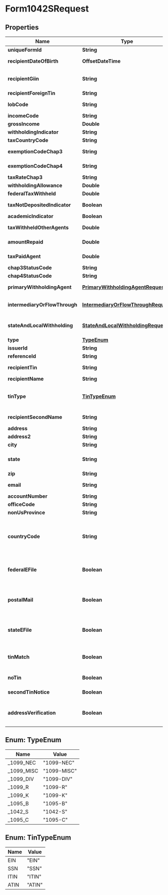 

# Form1042SRequest


## Properties

| Name | Type | Description | Notes |
|------------ | ------------- | ------------- | -------------|
|**uniqueFormId** | **String** | Unique form identifier |  [optional] |
|**recipientDateOfBirth** | **OffsetDateTime** | Recipient&#39;s date of birth |  [optional] |
|**recipientGiin** | **String** | Recipient&#39;s GIIN (Global Intermediary Identification Number) |  [optional] |
|**recipientForeignTin** | **String** | Recipient&#39;s foreign TIN |  [optional] |
|**lobCode** | **String** | Limitation on benefits code |  [optional] |
|**incomeCode** | **String** | Income code |  [optional] |
|**grossIncome** | **Double** | Gross income |  [optional] |
|**withholdingIndicator** | **String** | Withholding indicator |  [optional] |
|**taxCountryCode** | **String** | Country code |  [optional] |
|**exemptionCodeChap3** | **String** | Exemption code (Chapter 3) |  [optional] |
|**exemptionCodeChap4** | **String** | Exemption code (Chapter 4) |  [optional] |
|**taxRateChap3** | **String** | Tax rate (Chapter 3) |  [optional] |
|**withholdingAllowance** | **Double** | Withholding allowance |  [optional] |
|**federalTaxWithheld** | **Double** | Federal tax withheld |  [optional] |
|**taxNotDepositedIndicator** | **Boolean** | Tax not deposited indicator |  [optional] |
|**academicIndicator** | **Boolean** | Academic indicator |  [optional] |
|**taxWithheldOtherAgents** | **Double** | Tax withheld by other agents |  [optional] |
|**amountRepaid** | **Double** | Amount repaid to recipient |  [optional] |
|**taxPaidAgent** | **Double** | Tax paid by withholding agent |  [optional] |
|**chap3StatusCode** | **String** | Chapter 3 status code |  [optional] |
|**chap4StatusCode** | **String** | Chapter 4 status code |  [optional] |
|**primaryWithholdingAgent** | [**PrimaryWithholdingAgentRequest**](PrimaryWithholdingAgentRequest.md) | Primary withholding agent information |  [optional] |
|**intermediaryOrFlowThrough** | [**IntermediaryOrFlowThroughRequest**](IntermediaryOrFlowThroughRequest.md) | Intermediary or flow-through entity information |  [optional] |
|**stateAndLocalWithholding** | [**StateAndLocalWithholdingRequest**](StateAndLocalWithholdingRequest.md) | State and local withholding information |  [optional] |
|**type** | [**TypeEnum**](#TypeEnum) |  |  [optional] |
|**issuerId** | **String** | Issuer ID |  [optional] |
|**referenceId** | **String** | Reference ID |  [optional] |
|**recipientTin** | **String** | Recipient Tax ID Number |  [optional] |
|**recipientName** | **String** | Recipient name |  [optional] |
|**tinType** | [**TinTypeEnum**](#TinTypeEnum) | Type of TIN (Tax ID Number). Will be one of:  * SSN  * EIN  * ITIN  * ATIN |  [optional] |
|**recipientSecondName** | **String** | Recipient second name |  [optional] |
|**address** | **String** | Address |  |
|**address2** | **String** | Address line 2 |  [optional] |
|**city** | **String** | City |  |
|**state** | **String** | US state. Required if CountryCode is \&quot;US\&quot;. |  [optional] |
|**zip** | **String** | Zip/postal code |  [optional] |
|**email** | **String** | Recipient email address |  [optional] |
|**accountNumber** | **String** | Account number |  [optional] |
|**officeCode** | **String** | Office code |  [optional] |
|**nonUsProvince** | **String** | Foreign province |  [optional] |
|**countryCode** | **String** | Country code, as defined at https://www.irs.gov/e-file-providers/country-codes |  |
|**federalEFile** | **Boolean** | Boolean indicating that federal e-filing should be scheduled for this form |  [optional] |
|**postalMail** | **Boolean** | Boolean indicating that postal mailing to the recipient should be scheduled for this form |  [optional] |
|**stateEFile** | **Boolean** | Boolean indicating that state e-filing should be scheduled for this form |  [optional] |
|**tinMatch** | **Boolean** | Boolean indicating that TIN Matching should be scheduled for this form |  [optional] |
|**noTin** | **Boolean** | Indicates whether the recipient has no TIN |  [optional] |
|**secondTinNotice** | **Boolean** | Second TIN notice in three years |  [optional] |
|**addressVerification** | **Boolean** | Boolean indicating that address verification should be scheduled for this form |  [optional] |



## Enum: TypeEnum

| Name | Value |
|---- | -----|
| _1099_NEC | &quot;1099-NEC&quot; |
| _1099_MISC | &quot;1099-MISC&quot; |
| _1099_DIV | &quot;1099-DIV&quot; |
| _1099_R | &quot;1099-R&quot; |
| _1099_K | &quot;1099-K&quot; |
| _1095_B | &quot;1095-B&quot; |
| _1042_S | &quot;1042-S&quot; |
| _1095_C | &quot;1095-C&quot; |



## Enum: TinTypeEnum

| Name | Value |
|---- | -----|
| EIN | &quot;EIN&quot; |
| SSN | &quot;SSN&quot; |
| ITIN | &quot;ITIN&quot; |
| ATIN | &quot;ATIN&quot; |




